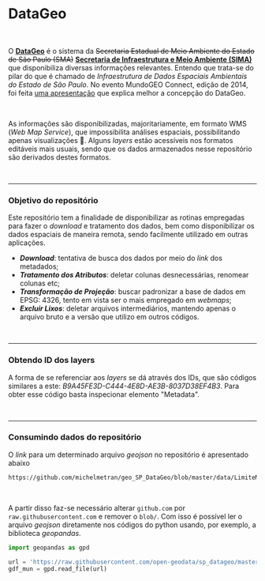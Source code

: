 # DataGeo

<br>

O [**DataGeo**](http://datageo.ambiente.sp.gov.br/) é o sistema da ~~Secretaria Estadual de Meio Ambiente do Estado de São Paulo (SMA)~~ [**Secretaria de Infraestrutura e Meio Ambiente (SIMA)**](https://www.infraestruturameioambiente.sp.gov.br) que disponibiliza diversas informações relevantes. Entendo que trata-se do pilar do que é chamado de *Infraestrutura de Dados Espaciais Ambientais do Estado de São Paulo*. No evento MundoGEO Connect, edição de 2014, foi feita [uma apresentação](https://mundogeoconnect.com/2014/arquivos/palestras/9_mai-a-arlete-ohata.pdf) que explica melhor a concepção do DataGeo.

<br>

As informações são disponibilizadas, majoritariamente, em formato WMS (*Web Map Service*), que impossibilita análises espaciais, possibilitando apenas visualizações :poop:. Alguns *layers* estão acessíveis nos formatos editáveis mais usuais, sendo que os dados armazenados nesse repositório são derivados destes formatos.

<br>

----

### Objetivo do repositório

Este repositório tem a finalidade de disponibilizar as rotinas empregadas para fazer o *download* e tratamento dos dados, bem como disponibilizar os dados espaciais de maneira remota, sendo facilmente utilizado em outras aplicações.

- ***Download***: tentativa de busca dos dados por meio do *link* dos metadados;
- ***Tratamento dos Atributos***: deletar colunas desnecessárias, renomear colunas etc;
- ***Transformação de Projeção***: buscar padronizar a base de dados em EPSG: 4326, tento em vista ser o mais empregado em *webmaps*;
- ***Excluir Lixos***: deletar arquivos intermediários, mantendo apenas o arquivo bruto e a versão que utilizo em outros códigos.

<br>

----

### Obtendo ID dos layers

A forma de se referenciar aos *layers* se dá através dos IDs, que são códigos similares a este: *B9A45FE3D-C444-4E8D-AE3B-8037D38EF4B3*.
Para obter esse código basta inspecionar elemento "Metadata".

<br>

----

### Consumindo dados do repositório

O *link* para um determinado arquivo *geojson* no repositório é apresentado abaixo

```bash
https://github.com/michelmetran/geo_SP_DataGeo/blob/master/data/LimiteMunicipal.geojson
```

<br>

A partir disso faz-se necessário alterar `github.com` por `raw.githubusercontent.com` e remover o `blob/`. Com isso é possível ler o arquivo *geojson* diretamente nos códigos do python usando, por exemplo, a biblioteca *geopandas*.

```python
import geopandas as gpd

url = 'https://raw.githubusercontent.com/open-geodata/sp_datageo/master/data/LimiteMunicipal.geojson'
gdf_mun = gpd.read_file(url)
```
